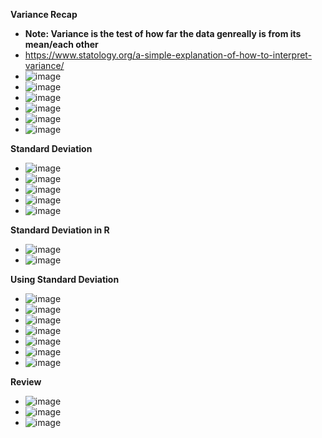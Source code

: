 **Variance Recap**
- **Note: Variance is the test of how far the data genreally is from its mean/each other**
- https://www.statology.org/a-simple-explanation-of-how-to-interpret-variance/
- ![image](https://github.com/user-attachments/assets/69716d64-f163-4048-98ed-510b609419b0)
- ![image](https://github.com/user-attachments/assets/b06fdf90-f317-46db-9327-34e5daaebd6e)
- ![image](https://github.com/user-attachments/assets/ede8be76-82af-4c5b-8115-202d2dff8cca)
- ![image](https://github.com/user-attachments/assets/52a753ad-f3f6-4ca1-9a49-d33944ad14ac)
- ![image](https://github.com/user-attachments/assets/57ca6b48-6367-4e4b-8a8e-863f9ee6b6d0)
- ![image](https://github.com/user-attachments/assets/e7982e6a-8c39-4229-b97a-aef129a53c4e)

**Standard Deviation**
- ![image](https://github.com/user-attachments/assets/d745878a-881d-41b9-be45-5c19a959e1ae)
- ![image](https://github.com/user-attachments/assets/22078678-dc89-4988-931d-b077ec8ff4c9)
- ![image](https://github.com/user-attachments/assets/ee5fe6ad-86de-46f5-ac98-c3eeb1aa92a7)
- ![image](https://github.com/user-attachments/assets/ea8973ae-22f5-487b-8d25-f0cc82e57712)
- ![image](https://github.com/user-attachments/assets/5dea7776-fe23-45d5-a745-a8d5f63dae32)

**Standard Deviation in R**
- ![image](https://github.com/user-attachments/assets/ff687d9b-eb48-48ac-bcd6-dc518999601b)
- ![image](https://github.com/user-attachments/assets/0fc631ed-7d88-4707-acb0-79b8dd56eab1)

**Using Standard Deviation**
- ![image](https://github.com/user-attachments/assets/97f84300-104f-46c3-af53-67dcc11effae)
- ![image](https://github.com/user-attachments/assets/a901cebe-ad16-4759-bd35-0e3cff376bdb)
- ![image](https://github.com/user-attachments/assets/15297381-9ee8-4bc5-b918-4a4490006aa8)
- ![image](https://github.com/user-attachments/assets/9f071ee5-c8a9-4f20-9928-fd90a85450ab)
- ![image](https://github.com/user-attachments/assets/3ea869ea-6528-4b60-90ae-8a2f8c5cd6f3)
- ![image](https://github.com/user-attachments/assets/c31b3b15-db01-453b-818d-b88c56fc6998)
- ![image](https://github.com/user-attachments/assets/d5791ddb-66f1-47fa-aae0-f22af6f83983)

**Review**
- ![image](https://github.com/user-attachments/assets/244ecd5c-77e3-4672-b964-76277c3e18d7)
- ![image](https://github.com/user-attachments/assets/a645f73d-af5a-455c-a344-f4b6b03b0e98)
- ![image](https://github.com/user-attachments/assets/4eeb6360-b25e-48ba-8f54-6e640ff2329a)


